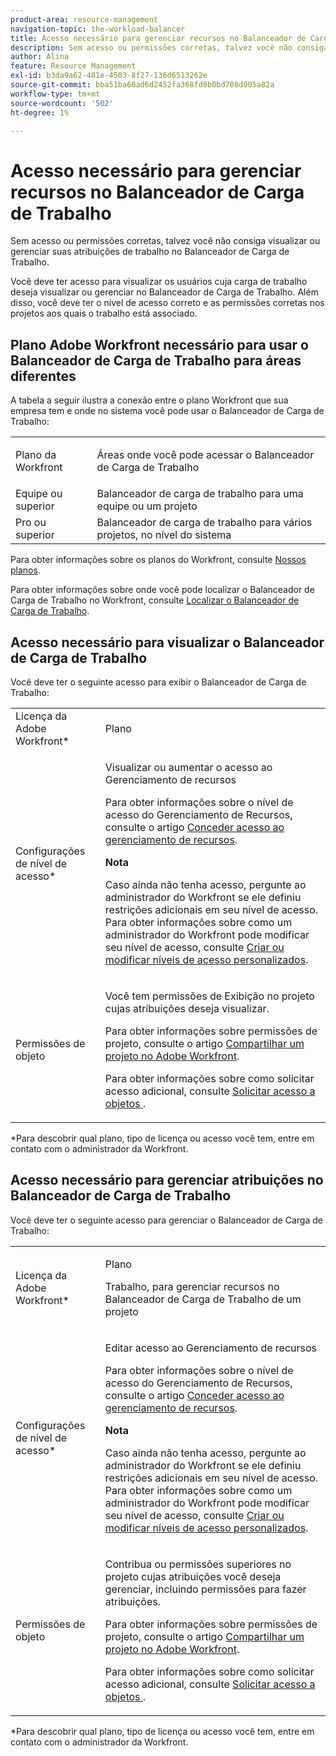 ```yaml
---
product-area: resource-management
navigation-topic: the-workload-balancer
title: Acesso necessário para gerenciar recursos no Balanceador de Carga de Trabalho
description: Sem acesso ou permissões corretas, talvez você não consiga visualizar ou gerenciar suas atribuições de trabalho no Balanceador de Carga de Trabalho.
author: Alina
feature: Resource Management
exl-id: b3da9a62-481e-4503-8f27-136d6513262e
source-git-commit: bba51ba60ad6d2452fa368fd8b0bd708d005a82a
workflow-type: tm+mt
source-wordcount: '502'
ht-degree: 1%

---
```


# Acesso necessário para gerenciar recursos no Balanceador de Carga de Trabalho

Sem acesso ou permissões corretas, talvez você não consiga visualizar ou gerenciar suas atribuições de trabalho no Balanceador de Carga de Trabalho.

Você deve ter acesso para visualizar os usuários cuja carga de trabalho deseja visualizar ou gerenciar no Balanceador de Carga de Trabalho. Além disso, você deve ter o nível de acesso correto e as permissões corretas nos projetos aos quais o trabalho está associado.

## Plano Adobe Workfront necessário para usar o Balanceador de Carga de Trabalho para áreas diferentes

A tabela a seguir ilustra a conexão entre o plano Workfront que sua empresa tem e onde no sistema você pode usar o Balanceador de Carga de Trabalho:

<table style="table-layout:auto"> 
 <col> 
 <col> 
 <tbody> 
  <tr> 
   <td role="rowheader">Plano da Workfront</td> 
   <td> <p>Áreas onde você pode acessar o Balanceador de Carga de Trabalho</p> </td> 
  </tr> 
  <tr> 
   <td role="rowheader">Equipe ou superior </td> 
   <td>Balanceador de carga de trabalho para uma equipe ou um projeto</td> 
  </tr> 
  <tr> 
   <td role="rowheader">Pro ou superior</td> 
   <td>Balanceador de carga de trabalho para vários projetos, no nível do sistema</td> 
  </tr> 
 </tbody> 
</table>

Para obter informações sobre os planos do Workfront, consulte [Nossos planos](https://www.workfront.com/plans).

Para obter informações sobre onde você pode localizar o Balanceador de Carga de Trabalho no Workfront, consulte [Localizar o Balanceador de Carga de Trabalho](../../resource-mgmt/workload-balancer/locate-workload-balancer.md).

## Acesso necessário para visualizar o Balanceador de Carga de Trabalho

Você deve ter o seguinte acesso para exibir o Balanceador de Carga de Trabalho:

<table style="table-layout:auto"> 
 <col> 
 <col> 
 <tbody> 
  <tr> 
   <td role="rowheader">Licença da Adobe Workfront*</td> 
   <td> <p>Plano </p> </td> 
  </tr> 
  <tr> 
   <td role="rowheader">Configurações de nível de acesso*</td> 
   <td> <p>Visualizar ou aumentar o acesso ao Gerenciamento de recursos</p> <p>Para obter informações sobre o nível de acesso do Gerenciamento de Recursos, consulte o artigo <a href="../../administration-and-setup/add-users/configure-and-grant-access/grant-access-resource-management.md" class="MCXref xref">Conceder acesso ao gerenciamento de recursos</a>.</p> <p><b>Nota</b>

Caso ainda não tenha acesso, pergunte ao administrador do Workfront se ele definiu restrições adicionais em seu nível de acesso. Para obter informações sobre como um administrador do Workfront pode modificar seu nível de acesso, consulte <a href="../../administration-and-setup/add-users/configure-and-grant-access/create-modify-access-levels.md" class="MCXref xref">Criar ou modificar níveis de acesso personalizados</a>.</p> </td>
</tr> 
  <tr> 
   <td role="rowheader">Permissões de objeto</td> 
   <td> <p>Você tem permissões de Exibição no projeto cujas atribuições deseja visualizar. </p> <p>Para obter informações sobre permissões de projeto, consulte o artigo <a href="../../workfront-basics/grant-and-request-access-to-objects/share-a-project.md" class="MCXref xref">Compartilhar um projeto no Adobe Workfront</a>.</p> <p>Para obter informações sobre como solicitar acesso adicional, consulte <a href="../../workfront-basics/grant-and-request-access-to-objects/request-access.md" class="MCXref xref">Solicitar acesso a objetos </a>.</p> </td> 
  </tr> 
 </tbody> 
</table>

&#42;Para descobrir qual plano, tipo de licença ou acesso você tem, entre em contato com o administrador da Workfront.

## Acesso necessário para gerenciar atribuições no Balanceador de Carga de Trabalho

Você deve ter o seguinte acesso para gerenciar o Balanceador de Carga de Trabalho:

<table style="table-layout:auto"> 
 <col> 
 <col> 
 <tbody> 
  <tr> 
   <td role="rowheader">Licença da Adobe Workfront*</td> 
   <td> <p>Plano </p> 
   <p>Trabalho, para gerenciar recursos no Balanceador de Carga de Trabalho de um projeto</p>
   </td> 
  </tr> 
  <tr> 
   <td role="rowheader">Configurações de nível de acesso*</td> 
   <td> <p>Editar acesso ao Gerenciamento de recursos</p> 
     <p>Para obter informações sobre o nível de acesso do Gerenciamento de Recursos, consulte o artigo <a href="../../administration-and-setup/add-users/configure-and-grant-access/grant-access-resource-management.md" class="MCXref xref">Conceder acesso ao gerenciamento de recursos</a>.</p>
     <p><b>Nota</b>

Caso ainda não tenha acesso, pergunte ao administrador do Workfront se ele definiu restrições adicionais em seu nível de acesso. Para obter informações sobre como um administrador do Workfront pode modificar seu nível de acesso, consulte <a href="../../administration-and-setup/add-users/configure-and-grant-access/create-modify-access-levels.md" class="MCXref xref">Criar ou modificar níveis de acesso personalizados</a>.</p> </td>
</tr> 
  <tr> 
   <td role="rowheader">Permissões de objeto</td> 
   <td> <p> Contribua ou permissões superiores no projeto cujas atribuições você deseja gerenciar, incluindo permissões para fazer atribuições. </p> <p>Para obter informações sobre permissões de projeto, consulte o artigo <a href="../../workfront-basics/grant-and-request-access-to-objects/share-a-project.md" class="MCXref xref">Compartilhar um projeto no Adobe Workfront</a>.</p> <p>Para obter informações sobre como solicitar acesso adicional, consulte <a href="../../workfront-basics/grant-and-request-access-to-objects/request-access.md" class="MCXref xref">Solicitar acesso a objetos </a>.</p> </td> 
  </tr> 
 </tbody> 
</table>

&#42;Para descobrir qual plano, tipo de licença ou acesso você tem, entre em contato com o administrador da Workfront.

<!--these notes were inside the table: for the Edit access to Res Management
<p data-mc-conditions="QuicksilverOrClassic.Draft mode">View or higher access to Financial Data, if you want to view information by cost (NOTE: this is not possible yet!)</p>    
     <p data-mc-conditions="QuicksilverOrClassic.Draft mode">For information about the Financial Data access level, see the article<a href="../../administration-and-setup/add-users/configure-and-grant-access/grant-access-financial.md" class="MCXref xref">Grant access to financial data</a>. (NOTE: this is not possible yet!)</p>
    -->